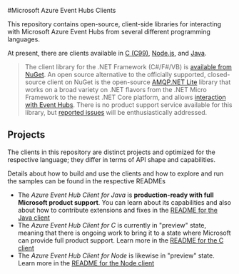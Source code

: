 #Microsoft Azure Event Hubs Clients

This repository contains open-source, client-side libraries for interacting with Microsoft Azure Event Hubs from 
several different programming languages. 

At present, there are clients available in [C (C99)](./c), [Node.js](./node), and [Java](./java). 

> The client library for the .NET Framework (C#/F#/VB) is [available from NuGet](https://www.nuget.org/packages/WindowsAzure.ServiceBus/). 
> An open source alternative to the officially supported, closed-source client on NuGet is the open-source [AMQP.NET Lite](https://github.com/Azure/amqpnetlite) 
> library that works on a broad variety on .NET flavors from the .NET Micro Framework to the newest .NET Core platform, and allows 
> [interaction with Event Hubs](https://github.com/Azure/amqpnetlite/blob/master/Examples/ServiceBus/Scenarios/EventHubsExample.cs). There is no product support service available for this library, but [reported issues](https://github.com/Azure/amqpnetlite/issues) 
> will be enthusiastically addressed.  

## Projects 
The clients in this repository are distinct projects and optimized for the respective language; they differ in terms of 
API shape and capabilities.   

Details about how to build and use the clients and how to explore and run the samples can be found in the respective READMEs

* The *Azure Event Hub Client for Java* is **production-ready with full Microsoft product support**. You can learn about its
  capabilities and also about how to contribute extensions and fixes in the  [README for the Java client](./java/readme.md)
* The *Azure Event Hub Client for C* is currently in "preview" state, meaning that there is ongoing work to bring it 
  to a state where Microsoft can provide full product support. Learn more in the [README for the C client](./c/README.md)
* The *Azure Event Hub Client for Node* is likewise in "preview" state. Learn more in the [README for the Node client](./node/README.md)

